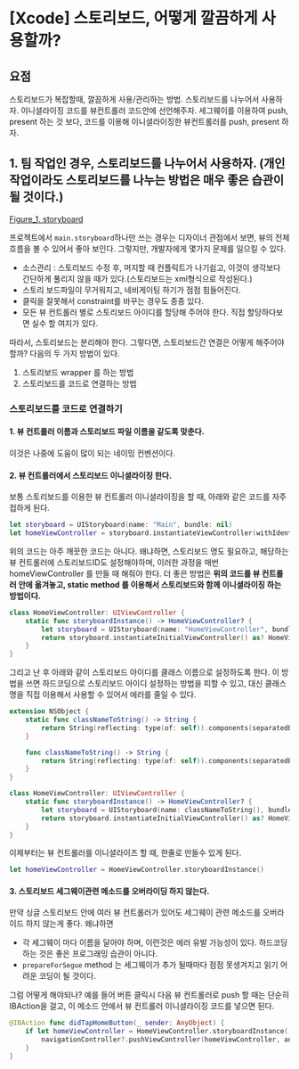 # [Xcode] 스토리보드, 어떻게 깔끔하게 사용할까?

## 요점
스토리보드가 복잡할때, 깔끔하게 사용/관리하는 방법.
스토리보드를 나누어서 사용하자.
이니셜라이징 코드를 뷰컨트롤러 코드안에 선언해주자.
세그웨이를 이용하여 push, present 하는 것 보다, 코드를 이용해 이니셜라이징한 뷰컨트롤러를 push, present 하자.

## 1. 팀 작업인 경우, 스토리보드를 나누어서 사용하자. (개인 작업이라도 스토리보드를 나누는 방법은 매우 좋은 습관이 될 것이다.)

[Figure_1. storyboard](../images/storyboard.png)

프로젝트에서 `main.storyboard`하나만 쓰는 경우는 디자이너 관점에서 보면, 뷰의 전체흐름을 볼 수 있어서 좋아 보인다. 그렇지만, 개발자에게 몇가지 문제를 일으킬 수 있다.

- 소스관리 : 스토리보드 수정 후, 머지할 때 컨플릭트가 나기쉽고, 이것이 생각보다 간단하게 풀리지 않을 때가 있다.(스토리보드는 xml형식으로 작성된다.) 
- 스토리 보드파일이 무거워지고, 네비게이팅 하기가 점점 힘들어진다.
- 클릭을 잘못해서 constraint를 바꾸는 경우도 종종 있다.
- 모든 뷰 컨트롤러 별로 스토리보드 아이디를 할당해 주어야 한다. 직접 할당하다보면 실수 할 여지가 있다.

따라서, 스토리보드는 분리해야 한다. 그렇다면, 스토리보드간 연결은 어떻게 해주어야 할까? 다음의 두 가지 방법이 있다. 

1. 스토리보드 wrapper 를 하는 방법
2. 스토리보드를 코드로 연결하는 방법

### 스토리보드를 코드로 연결하기
#### 1. 뷰 컨트롤러 이름과 스토리보드 파일 이름을 같도록 맞춘다.
이것은 나중에 도움이 많이 되는 네이밍 컨벤션이다.

#### 2. 뷰 컨트롤러에서 스토리보드 이니셜라이징 한다.
보통 스토리보드를 이용한 뷰 컨트롤러 이니셜라이징을 할 때, 아래와 같은 코드를 자주 접하게 된다.
```swift
let storyboard = UIStoryboard(name: "Main", bundle: nil)
let homeViewController = storyboard.instantiateViewController(withIdentifier: "HomeViewController")
```
위의 코드는 아주 깨끗한 코드는 아니다. 왜냐하면, 스토리보드 명도 필요하고, 해당하는 뷰 컨트롤러에 스토리보드ID도 설정해야하며, 이러한 과정을 매번 homeViewController 를 만들 때 해줘야 한다.
더 좋은 방법은 **위의 코드를 뷰 컨트롤러 안에 옮겨놓고, static method 를 이용해서 스토리보드와 함께 이니셜라이징 하는 방법이다.**

```swift
class HomeViewController: UIViewController {
	static func storyboardInstance() -> HomeViewController? {
		let storyboard = UIStoryboard(name: "HomeViewController", bundle: nil)
		return storyboard.instantiateInitialViewController() as? HomeViewController
	}
}
```
그리고 난 후 아래와 같이 스토리보드 아이디를 클래스 이름으로 설정하도록 한다. 이 방법을 쓰면 하드코딩으로 스토리보드 아이디 설정하는 방법을 피할 수 있고, 대신 클래스명을 직접 이용해서 사용할 수 있어서 에러를 줄일 수 있다.
```swift
extension NSObject {
	static func classNameToString() -> String {
		return String(reflecting: type(of: self)).components(separatedBy: ".").last!
	}

	func classNameToString() -> String {
		return String(reflecting: type(of: self)).components(separatedBy: ".").last!
	}
}

class HomeViewController: UIViewController {
	static func storyboardInstance() -> HomeViewController? {
		let storyboard = UIStoryboard(name: classNameToString(), bundle: nil)
		return storyboard.instantiateInitialViewController() as? HomeViewController
	}
}
```

이제부터는 뷰 컨트롤러를 이니셜라이즈 할 때, 한줄로 만들수 있게 된다.
```swift
let homeViewController = HomeViewController.storyboardInstance()
```

#### 3. 스토리보드 세그웨이관련 메소드를 오버라이딩 하지 않는다.
만약 싱글 스토리보드 안에 여러 뷰 컨트롤러가 있어도 세그웨이 관련 메소드를 오버라이드 하지 않는게 좋다. 왜냐하면
- 각 세그웨이 마다 이름을 달아야 하며, 이런것은 에러 유발 가능성이 있다. 하드코딩하는 것은 좋은 프로그래밍 습관이 아니다.
- `prepareForSegue` method 는 세그웨이가 추가 될때마다 점점 못생겨지고 읽기 어려운 코딩이 될 것이다.

그럼 어떻게 해야되나? 예를 들어 버튼 클릭시 다음 뷰 컨트롤러로 push 할 때는 단순히 IBAction을 걸고, 이 메소드 안에서 뷰 컨트롤러 이니셜라이징 코드를 넣으면 된다.
```swift
@IBAction func didTapHomeButton(_ sender: AnyObject) {
	if let homeViewController = HomeViewController.storyboardInstance() {
		navigationController?.pushViewController(homeViewController, animated: true)
	}
}
```




